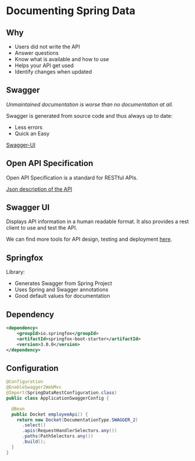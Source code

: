 # Documenting Spring Data

## Why

- Users did not write the API
- Answer questions
- Know what is available and how to use
- Helps your API get used
- Identify changes when updated

## Swagger

*Unmaintained documentation is worse than no documentation at all.*

Swagger is generated from source code and thus always up to date:
- Less errors
- Quick an Easy

[Swagger-UI](localhost:8080/swagger-ui/#/)

## Open API Specification

Open API Specification is a standard for RESTful APIs.

[Json description of the API](localhost:8080/v2/api-docs)

## Swagger UI

Displays API information in a human readable format.
It also provides a rest client to use and test the API.

We can find more tools for API design, testing and deployment [here](http://swagger.io).

## Springfox

Library:
- Generates Swagger from Spring Project
- Uses Spring and Swagger annotations
- Good default values for documentation

## Dependency

```xml
<dependency>
    <groupId>io.springfox</groupId>
    <artifactId>springfox-boot-starter</artifactId>
    <version>3.0.0</version>
</dependency>
```

## Configuration

```java
@Configuration
@EnableSwagger2WebMvc
@Import(SpringDataRestConfiguration.class)
public class ApplicationSwaggerConfig {

  @Bean
  public Docket employeeApi() {
    return new Docket(DocumentationType.SWAGGER_2)
	  .select()
	  .apis(RequestHandlerSelectors.any())
	  .paths(PathSelectors.any())
	  .build();
  }
}
```